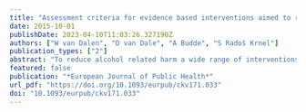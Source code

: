 ```yaml
---
title: "Assessment criteria for evidence based interventions aimed to reduce alcohol related harm: Sandra Radosš Krnel"
date: 2015-10-01
publishDate: 2023-04-10T11:03:26.327190Z
authors: ["W van Dalen", "D van Dale", "A Budde", "S Radoš Krnel"]
publication_types: ["2"]
abstract: "To reduce alcohol related harm a wide range of interventions have been developed and brought together including in EU-funded projects. Nevertheless public health policy planners lack easy access to well described interventions that are replicable and about which reasonable evidence of effectiveness in influencing drinking attitudes or behaviours are available. Joint Action on Reducing Alcohol Related Harm is an initiative under the EU health programme to take forward the work in line with the first EU Strategy on alcohol related harm. The work is carried out through a cooperation by expert organisations from 31 European countries. RARHA’s Work Package 6 aims to present a Tool Kit of interventions that have demonstrated their effectiveness, transferability and relevance."
featured: false
publication: "*European Journal of Public Health*"
url_pdf: "https://doi.org/10.1093/eurpub/ckv171.033"
doi: "10.1093/eurpub/ckv171.033"
---
```


